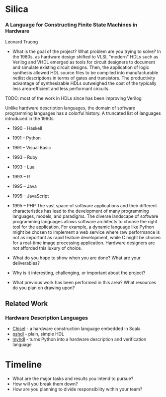 Silica
======
### A Language for Constructing Finite State Machines in Hardware
Leonard Truong

* What is the goal of the project? What problem are you trying to solve?
In the 1980s, as hardware design shifted to VLSI, "modern" HDLs such as Verilog
and VHDL emerged as tools for circuit designers to document and simulate
existing circuit designs. Then, the application of logic synthesis allowed HDL
source files to be compiled into manufacturable netlist descriptions in terms
of gates and transistors.  The productivity advantage of synthesizable HDLs
outweighed the cost of the typically less area-efficient and less performant
circuits.

TODO: most of the work in HDLs since has been improving Verilog

Unlike hardware description languages, the domain of software programming
languages has a colorful history.  A truncated list of languages introduced
in the 1990s:
* 1990 – Haskell
* 1991 – Python
* 1991 – Visual Basic
* 1993 – Ruby
* 1993 – Lua
* 1993 – R
* 1995 – Java
* 1995 – JavaScript
* 1995 – PHP
The vast space of software applications and their different characteristics has
lead to the development of many programming languages, models, and paradigms.
The diverse landscape of software programming languages allows software
architects to choose the right tool for the application. For example, a dynamic
language like Python might be chosen to implement a web service where raw
performance is not as important as rapid feature development, while C might be
chosen for a real-time image processing application.  Hardware designers are
not afforded this luxury of choice.

* What do you hope to show when you are done? What are your deliverables?
* Why is it interesting, challenging, or important about the project?

* What previous work has been performed in this area?
  What resources do you plan on drawing upon?

Related Work
------------
### Hardware Description Languages
* [Chisel](https://chisel.eecs.berkeley.edu/) - a hardware construction language embedded in Scala
* [pshdl](http://pshdl.org/) - plain, simple HDL
* [myhdl](http://www.myhdl.org/) - turns Python into a hardware description and verification language


# Timeline
  * What are the major tasks and results you intend to pursue?
  * How will you break them down?
  * How are you planning to divide responsibility within your team?
